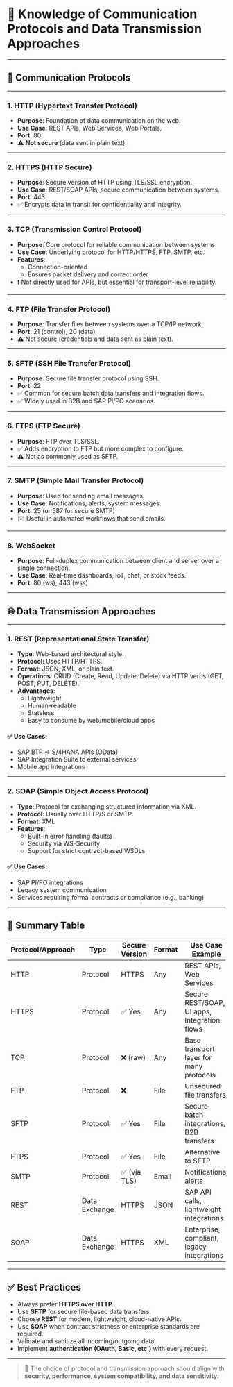 # 📡 Knowledge of Communication Protocols and Data Transmission Approaches

---

## 🔌 Communication Protocols

---

### 1. **HTTP (Hypertext Transfer Protocol)**

- **Purpose**: Foundation of data communication on the web.
- **Use Case**: REST APIs, Web Services, Web Portals.
- **Port**: 80
- ⚠️ **Not secure** (data sent in plain text).

---

### 2. **HTTPS (HTTP Secure)**

- **Purpose**: Secure version of HTTP using TLS/SSL encryption.
- **Use Case**: REST/SOAP APIs, secure communication between systems.
- **Port**: 443
- ✅ Encrypts data in transit for confidentiality and integrity.

---

### 3. **TCP (Transmission Control Protocol)**

- **Purpose**: Core protocol for reliable communication between systems.
- **Use Case**: Underlying protocol for HTTP/HTTPS, FTP, SMTP, etc.
- **Features**:
  - Connection-oriented
  - Ensures packet delivery and correct order
- ❗ Not directly used for APIs, but essential for transport-level reliability.

---

### 4. **FTP (File Transfer Protocol)**

- **Purpose**: Transfer files between systems over a TCP/IP network.
- **Port**: 21 (control), 20 (data)
- ⚠️ Not secure (credentials and data sent as plain text).

---

### 5. **SFTP (SSH File Transfer Protocol)**

- **Purpose**: Secure file transfer protocol using SSH.
- **Port**: 22
- ✅ Common for secure batch data transfers and integration flows.
- ✅ Widely used in B2B and SAP PI/PO scenarios.

---

### 6. **FTPS (FTP Secure)**

- **Purpose**: FTP over TLS/SSL.
- ✅ Adds encryption to FTP but more complex to configure.
- ⚠️ Not as commonly used as SFTP.

---

### 7. **SMTP (Simple Mail Transfer Protocol)**

- **Purpose**: Used for sending email messages.
- **Use Case**: Notifications, alerts, system messages.
- **Port**: 25 (or 587 for secure SMTP)
- ✉️ Useful in automated workflows that send emails.

---

### 8. **WebSocket**

- **Purpose**: Full-duplex communication between client and server over a single connection.
- **Use Case**: Real-time dashboards, IoT, chat, or stock feeds.
- **Port**: 80 (ws), 443 (wss)

---

## 🌐 Data Transmission Approaches

---

### 1. **REST (Representational State Transfer)**

- **Type**: Web-based architectural style.
- **Protocol**: Uses HTTP/HTTPS.
- **Format**: JSON, XML, or plain text.
- **Operations**: CRUD (Create, Read, Update, Delete) via HTTP verbs (GET, POST, PUT, DELETE).
- **Advantages**:
  - Lightweight
  - Human-readable
  - Stateless
  - Easy to consume by web/mobile/cloud apps

#### ✅ Use Cases:
- SAP BTP → S/4HANA APIs (OData)
- SAP Integration Suite to external services
- Mobile app integrations

---

### 2. **SOAP (Simple Object Access Protocol)**

- **Type**: Protocol for exchanging structured information via XML.
- **Protocol**: Usually over HTTP/S or SMTP.
- **Format**: XML
- **Features**:
  - Built-in error handling (faults)
  - Security via WS-Security
  - Support for strict contract-based WSDLs

#### ✅ Use Cases:
- SAP PI/PO integrations
- Legacy system communication
- Services requiring formal contracts or compliance (e.g., banking)

---

## 🔁 Summary Table

| Protocol/Approach | Type          | Secure Version | Format | Use Case Example                            |
|-------------------|---------------|----------------|--------|---------------------------------------------|
| HTTP              | Protocol      | HTTPS           | Any    | REST APIs, Web Services                      |
| HTTPS             | Protocol      | ✅ Yes          | Any    | Secure REST/SOAP, UI apps, Integration flows|
| TCP               | Protocol      | ❌ (raw)        | Any    | Base transport layer for many protocols     |
| FTP               | Protocol      | ❌             | File   | Unsecured file transfers                    |
| SFTP              | Protocol      | ✅ Yes         | File   | Secure batch integrations, B2B transfers    |
| FTPS              | Protocol      | ✅ Yes         | File   | Alternative to SFTP                         |
| SMTP              | Protocol      | ✅ (via TLS)    | Email  | Notifications, alerts                       |
| REST              | Data Exchange | HTTPS           | JSON   | SAP API calls, lightweight integrations     |
| SOAP              | Data Exchange | HTTPS           | XML    | Enterprise, compliant, legacy integrations  |

---

## ✅ Best Practices

- Always prefer **HTTPS over HTTP**.
- Use **SFTP** for secure file-based data transfers.
- Choose **REST** for modern, lightweight, cloud-native APIs.
- Use **SOAP** when contract strictness or enterprise standards are required.
- Validate and sanitize all incoming/outgoing data.
- Implement **authentication (OAuth, Basic, etc.)** with every request.

---

> 🔐 The choice of protocol and transmission approach should align with **security, performance, system compatibility, and data sensitivity**.

